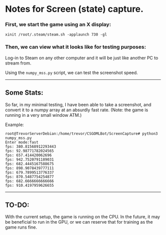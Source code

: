 # Notes for Screen (state) capture.

### First, we start the game using an X display:

 ```
 xinit /root/.steam/steam.sh -applaunch 730 -gl
 ```
 
### Then, we can view what it looks like for testing purposes:
 
 Log-in to Steam on any other computer and it will be just like another PC to stream from.

 Using the ```numpy_mss.py``` script, we can test the screenshot speed.

---
## Some Stats:

So far, in my minimal testing, I have been able to take a screenshot, and convert it to a numpy array at an absurdly fast rate. (Note: the game is running in a very small window ATM.)

Example:

```
root@TrevorServerDebian:/home/trevor/CSGOMLBot/ScreenCapture# python3 numpy_mss.py
Enter mode:fast
fps: 380.81568912293443
fps: 92.98771782024565
fps: 657.414420062696
fps: 942.7520791189031
fps: 682.4445167588675
fps: 898.9078439777111
fps: 679.7899513776337
fps: 870.5487754254877
fps: 682.6666666666666
fps: 910.4197959626655
```

---
## TO-DO:

With the current setup, the game is running on the CPU. In the future, it may be beneficial to run in the GPU, or we can reserve that for training as the game runs fine.
